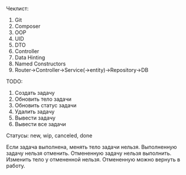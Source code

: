 Чеклист: 
1. Git
2. Composer
3. OOP
4. UID
5. DTO 
6. Controller 
7. Data Hinting
8. Named Constructors
9. Router->Controller->Service(->entity)->Repository->DB

TODO:

1. Создать задачу
2. Обновить тело задачи
3. Обновить статус задачи
4. Удалить задачу
5. Вывести задачу
6. Вывести все задачи

Статусы: new, wip, canceled, done 

Если задача выполнена, менять тело задачи нельзя.
Выполненную задачу нельзя отменить. 
Отмененную задачу нельзя выполнить. 
Изменить тело у отмененной нельзя. 
Отмененную можно вернуть в работу. 




